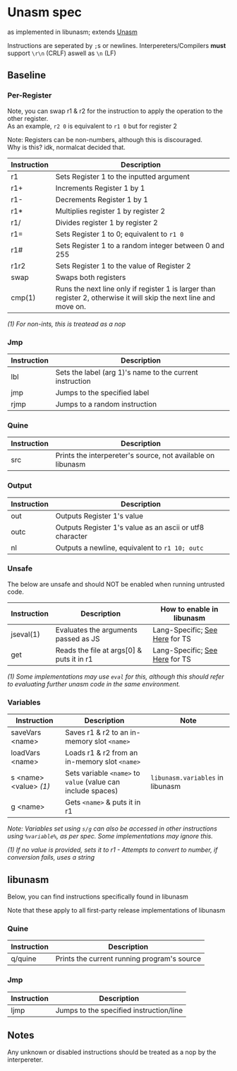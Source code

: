 # Unasm spec
as implemented in libunasm; extends [Unasm](https://esolangs.org/wiki/Unasm)

Instructions are seperated by `;`s or newlines. Interpereters/Compilers **must** support `\r\n` (CRLF) aswell as `\n` (LF)

## Baseline

### Per-Register

Note, you can swap r1 & r2 for the instruction to apply the operation to the other register.<br/>
As an example, `r2 0` is equivalent to `r1 0` but for register 2

Note: Registers can be non-numbers, although this is discouraged.<br/>
Why is this? idk, normalcat decided that.

| Instruction | Description                                                                                                        |
|-------------|--------------------------------------------------------------------------------------------------------------------|
| r1          | Sets Register 1 to the inputted argument                                                                           |
| r1+         | Increments Register 1 by 1                                                                                         |
| r1-         | Decrements Register 1 by 1                                                                                         |
| r1*         | Multiplies register 1 by register 2                                                                                |
| r1/         | Divides register 1 by register 2                                                                                   |
| r1=         | Sets Register 1 to 0; equivalent to `r1 0`                                                                         |
| r1#         | Sets Register 1 to a random integer between 0 and 255                                                              |
| r1r2        | Sets Register 1 to the value of Register 2                                                                         |
| swap        | Swaps both registers                                                                                               |
| cmp(1)      | Runs the next line only if register 1 is larger than register 2, otherwise it will skip the next line and move on. |

*(1) For non-ints, this is treatead as a nop*

### Jmp

| Instruction | Description                                              |
|-------------|----------------------------------------------------------|
| lbl         | Sets the label (arg 1)'s name to the current instruction |
| jmp         | Jumps to the specified label                             |
| rjmp        | Jumps to a random instruction                            |

### Quine

| Instruction | Description                                                 |
|-------------|-------------------------------------------------------------|
| src         | Prints the interpereter's source, not available on libunasm |

### Output

| Instruction | Description                                              |
|-------------|----------------------------------------------------------|
| out         | Outputs Register 1's value                               |
| outc        | Outputs Register 1's value as an ascii or utf8 character |
| nl          | Outputs a newline, equivalent to `r1 10; outc`           |

### Unsafe

The below are unsafe and should NOT be enabled when running untrusted code.

| Instruction | Description                               | How to enable in libunasm                               |
|-------------|-------------------------------------------|---------------------------------------------------------|
| jseval(1)   | Evaluates the arguments passed as JS      | Lang-Specific; [See Here](/ts/libunasm/#js-eval) for TS |
| get         | Reads the file at args[0] & puts it in r1 | Lang-Specific; [See Here](/ts/libunasm/#fs-read) for TS |

*(1) Some implementations may use `eval` for this, although this should refer to evaluating further unasm code in the same environment.*

### Variables

| Instruction                        | Description                                                  | Note                             |
|------------------------------------|--------------------------------------------------------------|----------------------------------|
| saveVars &lt;name&gt;              | Saves r1 & r2 to an in-memory slot `<name>`                  |                                  |
| loadVars &lt;name&gt;              | Loads r1 & r2 from an in-memory slot `<name>`                |                                  |
| s &lt;name&gt; &lt;value&gt; *(1)* | Sets variable `<name>` to `value` (value can include spaces) | `libunasm.variables` in libunasm |
| g &lt;name&gt;                     | Gets `<name>` & puts it in r1                                |                                  |

*Note: Variables set using `s/g` can also be accessed in other instructions using `%variable%`, as per spec. Some implementations may ignore this.*

*(1) If no value is provided, sets it to r1 - Attempts to convert to number, if conversion fails, uses a string*

## libunasm
Below, you can find instructions specifically found in libunasm

Note that these apply to all first-party release implementations of libunasm

### Quine

| Instruction | Description                                 |
|-------------|---------------------------------------------|
| q/quine     | Prints the current running program's source |

### Jmp

| Instruction | Description                             |
|-------------|-----------------------------------------|
| ljmp        | Jumps to the specified instruction/line |

## Notes

Any unknown or disabled instructions should be treated as a nop by the interpereter.
